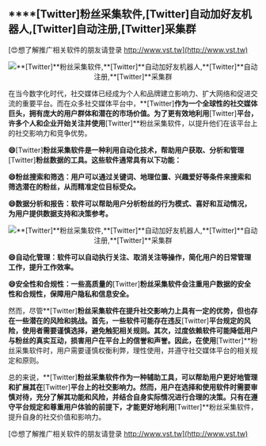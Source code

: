 ## ****[Twitter]**粉丝采集软件,**[Twitter]**自动加好友机器人,**[Twitter]**自动注册,**[Twitter]**采集群**

[😍想了解推广相关软件的朋友请登录 http://www.vst.tw](http://www.vst.tw)

 <center><img src="https://vst.tw/MP4/tuiguang/png/8.png" alt="**[Twitter]**粉丝采集软件,**[Twitter]**自动加好友机器人,**[Twitter]**自动注册,**[Twitter]**采集群"></center>

在当今数字化时代，社交媒体已经成为个人和品牌建立影响力、扩大网络和促进交流的重要平台。而在众多社交媒体平台中，**[Twitter]**作为一个全球性的社交媒体巨头，拥有庞大的用户群体和潜在的市场价值。为了更有效地利用**[Twitter]**平台，许多个人和企业开始关注并使用**[Twitter]**粉丝采集软件，以提升他们在该平台上的社交影响力和竞争优势。

**😄**[Twitter]**粉丝采集软件是一种利用自动化技术，帮助用户获取、分析和管理**[Twitter]**粉丝数据的工具。这些软件通常具有以下功能：**

**😄粉丝搜索和筛选：用户可以通过关键词、地理位置、兴趣爱好等条件来搜索和筛选潜在的粉丝，从而精准定位目标受众。**

**😄数据分析和报告：软件可以帮助用户分析粉丝的行为模式、喜好和互动情况，为用户提供数据支持和决策参考。**

 <center><img src="https://vst.tw/MP4/tuiguang/png/4.png" alt="**[Twitter]**粉丝采集软件,**[Twitter]**自动加好友机器人,**[Twitter]**自动注册,**[Twitter]**采集群"></center>

**😄自动化管理：软件可以自动执行关注、取消关注等操作，简化用户的日常管理工作，提升工作效率。**

**😄安全性和合规性：一些高质量的**[Twitter]**粉丝采集软件会注重用户数据的安全性和合规性，保障用户隐私和信息安全。**

然而，尽管**[Twitter]**粉丝采集软件在提升社交影响力上具有一定的优势，但也存在一些潜在的风险和挑战。首先，一些软件可能存在违反**[Twitter]**平台规定的风险，使用者需要谨慎选择，避免触犯相关规则。其次，过度依赖软件可能降低用户与粉丝的真实互动，损害用户在平台上的信誉和声誉。因此，在使用**[Twitter]**粉丝采集软件时，用户需要谨慎权衡利弊，理性使用，并遵守社交媒体平台的相关规定和原则。

总的来说，**[Twitter]**粉丝采集软件作为一种辅助工具，可以帮助用户更好地管理和扩展其在**[Twitter]**平台上的社交影响力。然而，用户在选择和使用软件时需要审慎对待，充分了解其功能和风险，并结合自身实际情况进行合理的决策。只有在遵守平台规定和尊重用户体验的前提下，才能更好地利用**[Twitter]**粉丝采集软件，提升自身的社交价值和影响力。

[😍想了解推广相关软件的朋友请登录 http://www.vst.tw](http://www.vst.tw)



